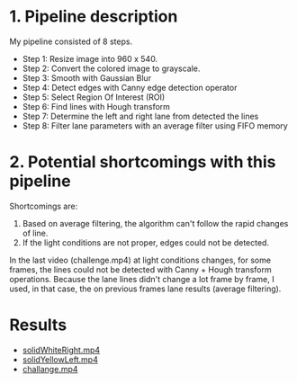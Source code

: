 # 1. Pipeline description

My pipeline consisted of 8 steps. 
* Step 1: Resize image into 960 x 540.
* Step 2: Convert the colored image to grayscale.
* Step 3: Smooth with Gaussian Blur
* Step 4: Detect edges with Canny edge detection operator
* Step 5: Select Region Of Interest (ROI)
* Step 6: Find lines with Hough transform
* Step 7: Determine the left and right lane from detected the lines
* Step 8: Filter lane parameters with an average filter using FIFO memory

# 2. Potential shortcomings with this pipeline
Shortcomings are:
1. Based on average filtering, the algorithm can't follow the rapid changes of line.
2. If the light conditions are not proper, edges could not be detected.

In the last video (challenge.mp4) at light conditions changes, for some frames, the lines could not be detected with Canny + Hough transform operations. Because the lane lines didn't change a lot frame by frame, I used, in that case, the on previous frames lane results (average filtering).

# Results
* [solidWhiteRight.mp4](https://www.youtube.com/watch?v=mT-Rp0BcflU)
* [solidYellowLeft.mp4](https://www.youtube.com/watch?v=0IJy2IMVXew)
* [challange.mp4](https://www.youtube.com/watch?v=A3a8BxA1ETs)
